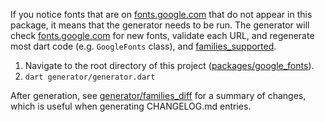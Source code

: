 If you notice fonts that are on [fonts.google.com](https://fonts.google.com) that do not appear in
this package, it means that the generator needs to be run. The generator will
check [fonts.google.com](https://fonts.google.com) for new fonts, validate each URL, and
regenerate most dart code (e.g. `GoogleFonts` class), and [families_supported](./families_supported).

1. Navigate to the root directory of this project ([packages/google_fonts](..)).
2. `dart generator/generator.dart`

After generation, see [generator/families_diff](generator/families_diff) for a summary of changes, which is useful when
generating CHANGELOG.md entries.

